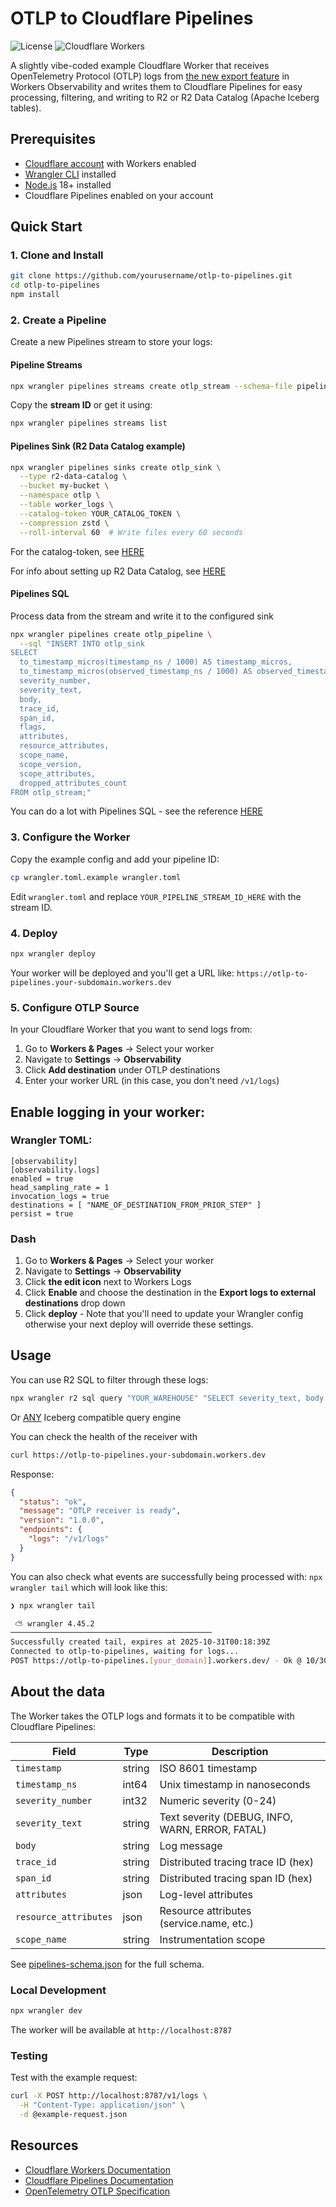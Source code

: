 # OTLP to Cloudflare Pipelines

![License](https://img.shields.io/badge/license-MIT-blue.svg)
![Cloudflare Workers](https://img.shields.io/badge/Cloudflare-Workers-orange.svg)

A slightly vibe-coded example Cloudflare Worker that receives OpenTelemetry Protocol (OTLP) logs from [the new export feature](https://developers.cloudflare.com/workers/observability/exporting-opentelemetry-data/) in Workers Observability and writes them to Cloudflare Pipelines for easy processing, filtering, and writing to R2 or R2 Data Catalog (Apache Iceberg tables).


## Prerequisites

- [Cloudflare account](https://dash.cloudflare.com/sign-up) with Workers enabled
- [Wrangler CLI](https://developers.cloudflare.com/workers/wrangler/install-and-update/) installed
- [Node.js](https://nodejs.org/) 18+ installed
- Cloudflare Pipelines enabled on your account

## Quick Start

### 1. Clone and Install

```bash
git clone https://github.com/yourusername/otlp-to-pipelines.git
cd otlp-to-pipelines
npm install
```

### 2. Create a Pipeline 

Create a new Pipelines stream to store your logs:

#### Pipeline Streams
```bash
npx wrangler pipelines streams create otlp_stream --schema-file pipelines-schema.json
```

Copy the **stream ID** or get it using:

```bash
npx wrangler pipelines streams list
```

#### Pipelines Sink (R2 Data Catalog example)
```bash
npx wrangler pipelines sinks create otlp_sink \
  --type r2-data-catalog \
  --bucket my-bucket \
  --namespace otlp \
  --table worker_logs \
  --catalog-token YOUR_CATALOG_TOKEN \
  --compression zstd \
  --roll-interval 60  # Write files every 60 seconds
  ```
  
For the catalog-token, see [HERE](https://developers.cloudflare.com/r2/data-catalog/manage-catalogs/#create-api-token-in-the-dashboard)

For info about setting up R2 Data Catalog, see [HERE](https://developers.cloudflare.com/r2/data-catalog/get-started/)

#### Pipelines SQL
Process data from the stream and write it to the configured sink
```bash
npx wrangler pipelines create otlp_pipeline \
  --sql "INSERT INTO otlp_sink
SELECT
  to_timestamp_micros(timestamp_ns / 1000) AS timestamp_micros,
  to_timestamp_micros(observed_timestamp_ns / 1000) AS observed_timestamp_micros,
  severity_number,
  severity_text,
  body,
  trace_id,
  span_id,
  flags,
  attributes,
  resource_attributes,
  scope_name,
  scope_version,
  scope_attributes,
  dropped_attributes_count
FROM otlp_stream;"
```

You can do a lot with Pipelines SQL - see the reference [HERE](https://developers.cloudflare.com/pipelines/sql-reference/select-statements/)

### 3. Configure the Worker

Copy the example config and add your pipeline ID:

```bash
cp wrangler.toml.example wrangler.toml
```

Edit `wrangler.toml` and replace `YOUR_PIPELINE_STREAM_ID_HERE` with the stream ID.

### 4. Deploy

```bash
npx wrangler deploy
```

Your worker will be deployed and you'll get a URL like: `https://otlp-to-pipelines.your-subdomain.workers.dev`

### 5. Configure OTLP Source

In your Cloudflare Worker that you want to send logs from:

1. Go to **Workers & Pages** → Select your worker
2. Navigate to **Settings** → **Observability**
3. Click **Add destination** under OTLP destinations
4. Enter your worker URL (in this case, you don't need `/v1/logs`)

## Enable logging in your worker:

### Wrangler TOML:
```
[observability]
[observability.logs]
enabled = true
head_sampling_rate = 1
invocation_logs = true
destinations = [ "NAME_OF_DESTINATION_FROM_PRIOR_STEP" ]
persist = true
```

### Dash
1. Go to **Workers & Pages** → Select your worker
2. Navigate to **Settings** → **Observability**
3. Click **the edit icon** next to Workers Logs
4. Click **Enable** and choose the destination in the **Export logs to external destinations** drop down
4. Click **deploy** - Note that you'll need to update your Wrangler config otherwise your next deploy will override these settings. 

## Usage

You can use R2 SQL to filter through these logs:
```bash
npx wrangler r2 sql query "YOUR_WAREHOUSE" "SELECT severity_text, body FROM otlp.worker_logs limit 10;```
```
Or [ANY](https://developers.cloudflare.com/r2/data-catalog/config-examples/duckdb/) Iceberg compatible query engine

You can check the health of the receiver with

```bash
curl https://otlp-to-pipelines.your-subdomain.workers.dev
```

Response:
```json
{
  "status": "ok",
  "message": "OTLP receiver is ready",
  "version": "1.0.0",
  "endpoints": {
    "logs": "/v1/logs"
  }
}
```
You can also check what events are successfully being processed with:
`npx wrangler tail` 
which will look like this: 
```bash
❯ npx wrangler tail  

 ⛅️ wrangler 4.45.2 
─────────────────────────────────────────────
Successfully created tail, expires at 2025-10-31T00:18:39Z
Connected to otlp-to-pipelines, waiting for logs...
POST https://otlp-to-pipelines.[your_domain]].workers.dev/ - Ok @ 10/30/2025, 11:21:25 AM
```

## About the data

The Worker takes the OTLP logs and formats it to be compatible with Cloudflare Pipelines:

| Field | Type | Description |
|-------|------|-------------|
| `timestamp` | string | ISO 8601 timestamp |
| `timestamp_ns` | int64 | Unix timestamp in nanoseconds |
| `severity_number` | int32 | Numeric severity (0-24) |
| `severity_text` | string | Text severity (DEBUG, INFO, WARN, ERROR, FATAL) |
| `body` | string | Log message |
| `trace_id` | string | Distributed tracing trace ID (hex) |
| `span_id` | string | Distributed tracing span ID (hex) |
| `attributes` | json | Log-level attributes |
| `resource_attributes` | json | Resource attributes (service.name, etc.) |
| `scope_name` | string | Instrumentation scope |

See [pipelines-schema.json](pipelines-schema.json) for the full schema.

### Local Development

```bash
npx wrangler dev
```

The worker will be available at `http://localhost:8787`

### Testing

Test with the example request:

```bash
curl -X POST http://localhost:8787/v1/logs \
  -H "Content-Type: application/json" \
  -d @example-request.json
```

## Resources

- [Cloudflare Workers Documentation](https://developers.cloudflare.com/workers/)
- [Cloudflare Pipelines Documentation](https://developers.cloudflare.com/pipelines/)
- [OpenTelemetry OTLP Specification](https://opentelemetry.io/docs/specs/otlp/)


